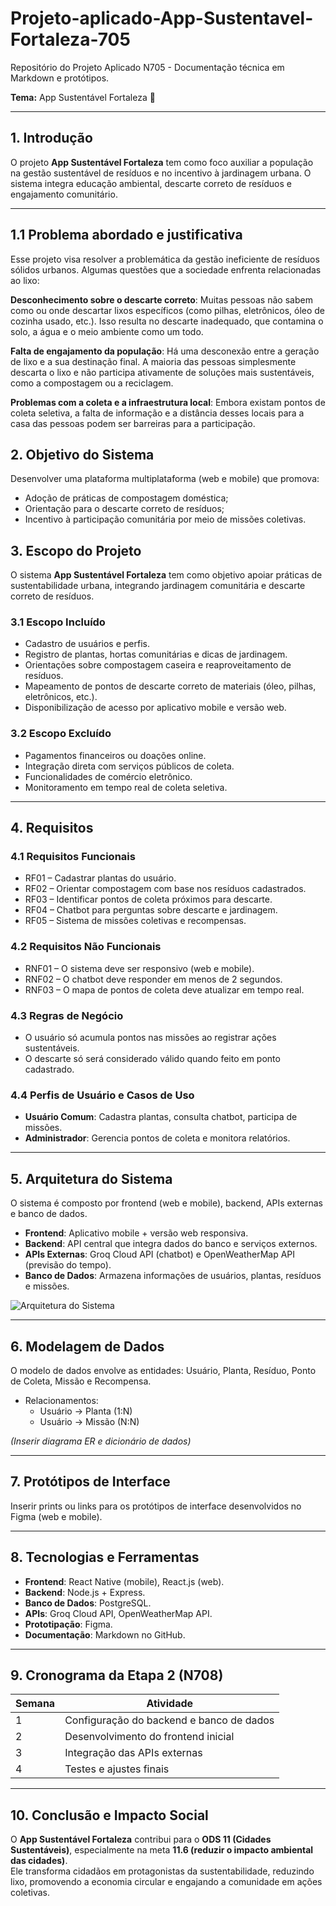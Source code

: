 # Projeto-aplicado-App-Sustentavel-Fortaleza-705
Repositório do Projeto Aplicado N705 - Documentação técnica em Markdown e protótipos.

**Tema:** App Sustentável Fortaleza 🌱

---

## 1. Introdução
O projeto **App Sustentável Fortaleza** tem como foco auxiliar a população na gestão sustentável de resíduos e no incentivo à jardinagem urbana. O sistema integra educação ambiental, descarte correto de resíduos e engajamento comunitário.

---

## 1.1 Problema abordado e justificativa
Esse projeto visa resolver a problemática da gestão ineficiente de resíduos sólidos urbanos. Algumas questões que a sociedade enfrenta relacionadas ao lixo: 

**Desconhecimento sobre o descarte correto**: Muitas pessoas não sabem como ou onde descartar lixos específicos (como pilhas, eletrônicos, óleo de cozinha usado, etc.). Isso resulta no descarte inadequado, que contamina o solo, a água e o meio ambiente como um todo.

**Falta de engajamento da população**: Há uma desconexão entre a geração de lixo e a sua destinação final. A maioria das pessoas simplesmente descarta o lixo e não participa ativamente de soluções mais sustentáveis, como a compostagem ou a reciclagem.

**Problemas com a coleta e a infraestrutura local**: Embora existam pontos de coleta seletiva, a falta de informação e a distância desses locais para a casa das pessoas podem ser barreiras para a participação.

## 2. Objetivo do Sistema
Desenvolver uma plataforma multiplataforma (web e mobile) que promova:
- Adoção de práticas de compostagem doméstica;
- Orientação para o descarte correto de resíduos;
- Incentivo à participação comunitária por meio de missões coletivas.

## 3. Escopo do Projeto

O sistema **App Sustentável Fortaleza** tem como objetivo apoiar práticas de sustentabilidade urbana, integrando jardinagem comunitária e descarte correto de resíduos.  

### 3.1 Escopo Incluído
- Cadastro de usuários e perfis.  
- Registro de plantas, hortas comunitárias e dicas de jardinagem.  
- Orientações sobre compostagem caseira e reaproveitamento de resíduos.  
- Mapeamento de pontos de descarte correto de materiais (óleo, pilhas, eletrônicos, etc.).  
- Disponibilização de acesso por aplicativo mobile e versão web.  

### 3.2 Escopo Excluído
- Pagamentos financeiros ou doações online.  
- Integração direta com serviços públicos de coleta.  
- Funcionalidades de comércio eletrônico.  
- Monitoramento em tempo real de coleta seletiva.  

---

## 4. Requisitos

### 4.1 Requisitos Funcionais
- RF01 – Cadastrar plantas do usuário.  
- RF02 – Orientar compostagem com base nos resíduos cadastrados.  
- RF03 – Identificar pontos de coleta próximos para descarte.  
- RF04 – Chatbot para perguntas sobre descarte e jardinagem.  
- RF05 – Sistema de missões coletivas e recompensas.  

### 4.2 Requisitos Não Funcionais
- RNF01 – O sistema deve ser responsivo (web e mobile).  
- RNF02 – O chatbot deve responder em menos de 2 segundos.  
- RNF03 – O mapa de pontos de coleta deve atualizar em tempo real.  

### 4.3 Regras de Negócio
- O usuário só acumula pontos nas missões ao registrar ações sustentáveis.  
- O descarte só será considerado válido quando feito em ponto cadastrado.  

### 4.4 Perfis de Usuário e Casos de Uso
- **Usuário Comum**: Cadastra plantas, consulta chatbot, participa de missões.  
- **Administrador**: Gerencia pontos de coleta e monitora relatórios.  

---

## 5. Arquitetura do Sistema
O sistema é composto por frontend (web e mobile), backend, APIs externas e banco de dados.

- **Frontend**: Aplicativo mobile + versão web responsiva.  
- **Backend**: API central que integra dados do banco e serviços externos.  
- **APIs Externas**: Groq Cloud API (chatbot) e OpenWeatherMap API (previsão do tempo).  
- **Banco de Dados**: Armazena informações de usuários, plantas, resíduos e missões.  

![Arquitetura do Sistema](./documentos/architecture/arquitetura.png)

---

## 6. Modelagem de Dados
O modelo de dados envolve as entidades: Usuário, Planta, Resíduo, Ponto de Coleta, Missão e Recompensa.  

- Relacionamentos:  
  - Usuário → Planta (1:N)  
  - Usuário → Missão (N:N)  

*(Inserir diagrama ER e dicionário de dados)*

---

## 7. Protótipos de Interface
Inserir prints ou links para os protótipos de interface desenvolvidos no Figma (web e mobile).

---

## 8. Tecnologias e Ferramentas
- **Frontend**: React Native (mobile), React.js (web).  
- **Backend**: Node.js + Express.  
- **Banco de Dados**: PostgreSQL.  
- **APIs**: Groq Cloud API, OpenWeatherMap API.  
- **Prototipação**: Figma.  
- **Documentação**: Markdown no GitHub.  

---

## 9. Cronograma da Etapa 2 (N708)

| Semana | Atividade |
|--------|------------|
| 1 | Configuração do backend e banco de dados |
| 2 | Desenvolvimento do frontend inicial |
| 3 | Integração das APIs externas |
| 4 | Testes e ajustes finais |

---

## 10. Conclusão e Impacto Social
O **App Sustentável Fortaleza** contribui para o **ODS 11 (Cidades Sustentáveis)**, especialmente na meta **11.6 (reduzir o impacto ambiental das cidades)**.  
Ele transforma cidadãos em protagonistas da sustentabilidade, reduzindo lixo, promovendo a economia circular e engajando a comunidade em ações coletivas.

